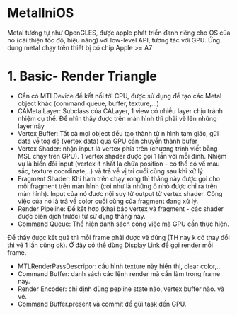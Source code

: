 # MetalIniOS
Metal tương tự như OpenGLES, được apple phát triển đanh riêng cho OS của nó (cải thiện tốc độ, hiệu năng) với low-level API, tương tác với GPU. 
Ứng dụng metal chạy trên thiết bị có chip Apple >= A7
# 1. Basic- Render Triangle
- Cần có MTLDevice để kết nối tới CPU, được sử dụng để tạo các Metal object khác (command queue, buffer, texture,...)
- CAMetalLayer: Subclass của CALayer, 1 view có nhiều layer chịu tránh nhiệm cụ thể. Để nhìn thấy được trên màn hình thì phải vẽ lên những layer này
- Vertex Buffer: Tất cả mọi object đều tạo thành từ n hình tam giác, gửi data về toạ độ (vertex data) qua GPU cần chuyển thành bufer
- Vertex Shader: nhận input là vertex phía trên (chương trình viết bằng MSL chạy trên GPU). 1 vertex shader được gọi 1 lần với mỗi đỉnh. Nhiệm vụ là biến đổi input (vertex ít nhất là chứa position - có thể có về màu sắc, texture coordinate,..) và trả về vị trí cuối cùng sau khi xử lý
- Fragment Shader: Khi hàm trên chạy xong thì thằng này được gọi cho mỗi fragment trên màn hình (coi như là những ô nhỏ được chỉ ra trên màn hình). Input của nó được nội suy từ output từ vertex shader. Công việc của nó là trả về color cuối cùng của fragment đang xử lý.
- Render Pipeline: Để kết hợp (khai báo vertex và fragment - các shader được biên dịch trước) từ sử dụng thằng này.
- Command Queue: Thể hiện danh sách công việc mà GPU cần thực hiện.

Để thấy được kết quả thì mỗi frame phải được vẽ đúng (TH này k có thay đổi thì vẽ 1 lần cũng ok).
Ở đây có thể dùng Display Link để gọi render mỗi frame.
- MTLRenderPassDescripor: cấu hình texture này hiển thị, clear color,...
- Command Buffer: danh sách các lệnh render mà cần làm trong frame này.
- Render Encoder: chỉ định dùng pepline state nào, vertex buffer nào. và vẽ.
- Command Buffer.present và commit để gửi task đến GPU.
